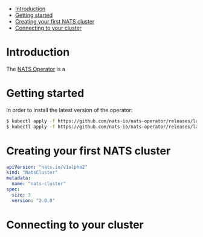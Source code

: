 - [Introduction](#org5eb48bf)
- [Getting started](#org3081466)
- [Creating your first NATS cluster](#org736f68f)
- [Connecting to your cluster](#orgc2d80fb)



<a id="org5eb48bf"></a>

# Introduction

The [NATS Operator](https://github.com/nats-io/nats-operator) is a


<a id="org3081466"></a>

# Getting started

In order to install the latest version of the operator:

```sh
$ kubectl apply -f https://github.com/nats-io/nats-operator/releases/latest/download/00-prereqs.yaml
$ kubectl apply -f https://github.com/nats-io/nats-operator/releases/latest/download/10-deployment.yaml
```


<a id="org736f68f"></a>

# Creating your first NATS cluster

```yaml
apiVersion: "nats.io/v1alpha2"
kind: "NatsCluster"
metadata:
  name: "nats-cluster"
spec:
  size: 3
  version: "2.0.0"
```


<a id="orgc2d80fb"></a>

# Connecting to your cluster
